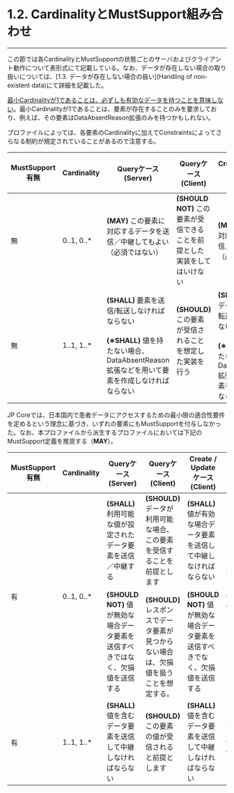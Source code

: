 # 1.2. CardinalityとMustSupport組み合わせ
---
この節では各CardinalityとMustSupportの状態ごとのサーバおよびクライアント動作について表形式にて記載している。なお、データが存在しない場合の取り扱いについては、[1.3. データが存在しない場合の扱い](Handling of non-existent data)にて詳細を記載した。

[最小Cardinalityが1であることは、必ずしも有効なデータを持つことを意味しない](https://www.hl7.org/fhir/conformance-rules.html#:~:text=an%20element%20to%20a-,minimum%20cardinality%20of%201,-does%20not%20ensure)。最小Cardinalityが1であることは、要素が存在することのみを要求しており、例えば、その要素はDataAbsentReason拡張のみを持つかもしれない。

プロファイルによっては、各要素のCardinalityに加えてConstraintsによってさらなる制約が規定されていることがあるので注意する。

|  MustSupport有無  |  Cardinality  |  Queryケース<BR>(Server)  |  Queryケース<BR>(Client) |  Create / Update ケース<BR>(Client)  |  Create / Update ケース<BR>(Server)  |
| ---- | ---- | ---- | ---- | ---- | ---- |
|  無  |  0..1, 0..*  |  **(MAY)** この要素に対応するデータを送信／中継してもよい（必須ではない） <BR><BR> |  **(SHOULD NOT)** この要素が受信できることを前提とした実装をしてはいけない  |  **(MAY)** この要素に対応するデータを送信／中継してもよい（必須ではない） | **(MAY)** 受信した要素を無視してもよい |
|  無   |  1..1, 1..*  |  **(SHALL)** 要素を送信/転送しなければならない<BR><BR>**(※SHALL)** 値を持たない場合、DataAbsentReason拡張などを用いて要素を作成しなければならない |  **(SHOULD)** この要素が受信されることを想定した実装を行う<br><br> |  **(SHALL)** 値を持つデータ要素を送信/転送しなければならない<BR><BR>**(※SHALL)** 値を持たない場合、DataAbsentReason拡張などを用いて要素を作成しなければならない  | **(MAY)** 受信した要素を無視してもよい  |

JP Coreでは、日本国内で患者データにアクセスするための最小限の適合性要件を定めるという理念に基づき、いずれの要素にもMustSupportを付与しなかった。なお、本プロファイルから派生するプロファイルにおいては下記のMustSupport定義を推奨する（**MAY**）。


|  MustSupport有無  |  Cardinality  |  Queryケース<BR>(Server)  |  Queryケース<BR>(Client) |  Create / Update ケース<BR>(Client)  |  Create / Update ケース<BR>(Server)  |
| ---- | ---- | ---- | ---- | ---- | ---- |
|  有  |  0..1, 0..*  |  **(SHALL)** 利用可能な値が設定されたデータ要素を送信／中継する<BR><BR>**(SHOULD NOT)** 値が無効な場合データ要素を送信すべきではなく、欠損値を送信する|  **(SHOULD)** データが利用可能な場合、この要素を受信することを前提とします<BR><BR>**(SHOULD)** レスポンスでデータ要素が見つからない場合は、欠損値を扱うことを想定する。 |  **(SHALL)** 値が有効な場合データ要素を送信して中継しなければならない<BR><BR>**(SHOULD NOT)** 値が無効な場合データ要素を送信すべきでなく、欠損値を送信する  | **(SHALL)** 要素のデータを受信/中継/保存できなくてはならない   |
|  有  |  1..1, 1..*  |  **(SHALL)** 値を含むデータ要素を送信して中継しなければならない  |  **(SHOULD)** この要素の値が受信されると前提とします   |  **(SHALL)** 値を含むデータ要素を送信して中継しなければならない  | **(SHALL)** 要素のデータを受信/中継/保存できなくてはならない  |
